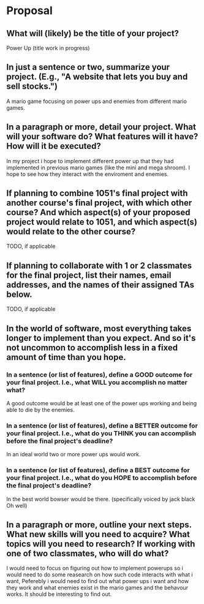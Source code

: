 # Proposal

## What will (likely) be the title of your project?

Power Up (title work in progress)

## In just a sentence or two, summarize your project. (E.g., "A website that lets you buy and sell stocks.")

A mario game focusing on power ups and enemies from different mario games.

## In a paragraph or more, detail your project. What will your software do? What features will it have? How will it be executed?

In my project i hope to implement different power up that they had implemented in previous mario games (like the mini and mega shroom). I hope to see how they interact with the enviroment and enemies. 

## If planning to combine 1051's final project with another course's final project, with which other course? And which aspect(s) of your proposed project would relate to 1051, and which aspect(s) would relate to the other course?

TODO, if applicable

## If planning to collaborate with 1 or 2 classmates for the final project, list their names, email addresses, and the names of their assigned TAs below.

TODO, if applicable

## In the world of software, most everything takes longer to implement than you expect. And so it's not uncommon to accomplish less in a fixed amount of time than you hope.

### In a sentence (or list of features), define a GOOD outcome for your final project. I.e., what WILL you accomplish no matter what?

A good outcome would be at least one of the power ups working and being able to die by the enemies.

### In a sentence (or list of features), define a BETTER outcome for your final project. I.e., what do you THINK you can accomplish before the final project's deadline?

In an ideal world two or more power ups would work.

### In a sentence (or list of features), define a BEST outcome for your final project. I.e., what do you HOPE to accomplish before the final project's deadline?

In the best world bowser would be there. (specifically voiced by jack black Oh well)

## In a paragraph or more, outline your next steps. What new skills will you need to acquire? What topics will you need to research? If working with one of two classmates, who will do what?

I would need to focus on figuring out how to implement powerups so i would need to do some reasearch on how such code interacts with what i want, Peferebly i would need to find out what power ups i want and how they work and what enemies exist in the mario games and the behavour works. It should be interesting to find out.

